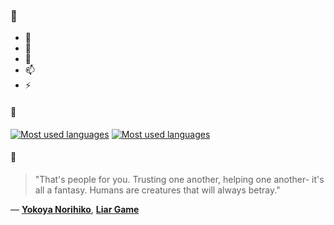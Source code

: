 ### 👋

- 🔭
- 🌱
- 💬
- 📫
- ⚡

#### 🧏

[![Most used languages](https://github-readme-stats-aynah.vercel.app/api/top-langs/?username=aynh&theme=solarized-dark&langs_count=6&layout=compact&hide_title=true)](https://github.com/anuraghazra/github-readme-stats#gh-dark-mode-only)
[![Most used languages](https://github-readme-stats-aynah.vercel.app/api/top-langs/?username=aynh&theme=solarized-light&langs_count=6&layout=compact&hide_title=true)](https://github.com/anuraghazra/github-readme-stats#gh-light-mode-only)

#### 💬

> "That's people for you. Trusting one another, helping one another- it's all a fantasy. Humans are creatures that will always betray."

&mdash; [**Yokoya Norihiko**](https://myanimelist.net/character.php?q=Yokoya%20Norihiko&cat=character), [**Liar Game**](https://myanimelist.net/search/all?q=Liar%20Game&cat=all)

